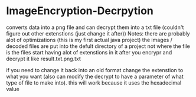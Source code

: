 # ImageEncryption-Decrpytion
converts data into a png file and can decrypt them into a txt file (couldn't figure out other extenstions (just change it after))
Notes:
there are probably alot of optimizations (this is my first actual java project)
  the images / decoded files are put into the defult directory of a project not where the file is
  the files start having alot of extenstions in it after you encrypr and decrypt it like result.txt.png.txt


if you need to change it back into an old format change the extenstion to what you want (also can modify the decrypt to have a parameter of what type of file to make into). this will work because it uses the hexadecimal value
